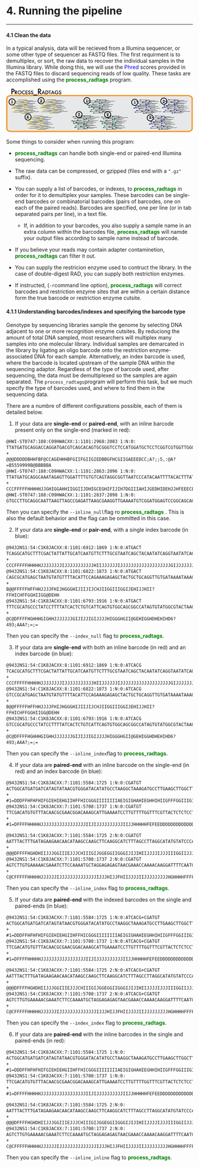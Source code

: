 # 4. Running the pipeline
----------------------------------

#### 4.1 Clean the data

In a typical analysis, data will be recieved from a Illumina sequencer, or some other type of sequencer as FASTQ files. The first requirment is to demultiplex, or sort, the raw data to recover the individual samples in the Illumina library. While doing this, we will use the <span style="color:blue"> Phred </span> scores provided in the FASTQ files to discard sequencing reads of low quality. These tasks are accomplished using the <span style="color:green"> **process_radtags** </span> program.

![process_radtags.png](https://github.com/IsauraRReinhold/Tareas_Curso_BioinfRepro/blob/master/process_radtags.png)


Some things to consider when running this program:

* <span style="color:green"> **process_radtags** </span> can handle both single-end or paired-end Illumina sequencing.

* The raw data can be compressed, or gzipped (files end with a `".gz"` suffix).

* You can supply a list of barcodes, or indexes, to <span style="color:green"> **process_radtags** </span> in order for it to demultiplex your samples. These barcodes can be single-end barcodes or combinatorial barcodes (pairs of barcodes, one on each of the paired reads). Barcodes are specified, one per line (or in tab separated pairs per line), in a text file.

	* If, in addition to your barcodes, you also supply a sample name in an extra column within the barcodes file, <span style="color:green"> **process_radtags** </span> will namde your output files according to sample name instead of barcode.

* If you believe your reads may contain adapter contaminetion, <span style="color:green"> **process_radtags** </span> can filter it out.

* You can supply the restricion enzyme used to contruct the library. In the case of double-digest RAD, you can supply both restriction enzymes.

* If instructed, (`-r`command line option), <span style="color:green"> **process_radtags** </span> will correct barcodes and restriction enzyme sites that are within a certain distance form the true barcode or restriction enzyme cutsite.


#### 4.1.1 Understanding barcodes/indexes and specifying the barcode type

Genotype by sequencing libraries sample the genome by selecting DNA adjacent to one or more recognition enzyme cutsites. By reduciong the amount of total DNA sampled, most researchers will multiplex many samples into one molecular library. Individual samples are demarcated in the library by ligating an oligo barcode onto the restriction enzyme-associated DNA for each sample. Alternatively, an index barcode is used, where the barcode is located upstream of the sample DNA within the sequencing adaptor. Regardless of the type of barcode used, after sequencing, the data must be demultiplexed so the samples are again separated. The `process_radtags`program will perform this task, but we much specify the type of barcodes used, and where to find them in the sequencing data.

There are a numbre of different configurations possible, each of them is detailed below.

1. If your data are **single-end** or **paired-end**, with an inline barcode present only on the single-end (marked in red):

```
@HWI-ST0747:188:C09HWACXX:1:1101:2968:2083 1:N:0:
TTATGATGCAGGACCAGGATGACGTCAGCACAGTGCGGGTCCTCCATGGATGCTCCTCGGTCGTGGTTGGGGGAGGAGGCA
+
@@@DDDDDBHHFBF@CCAGEHHHBFGIIFGIIGIEDBBGFHCGIIGAEEEDCC;A?;;5,:@A?=B5559999B@BBBBBA
@HWI-ST0747:188:C09HWACXX:1:1101:2863:2096 1:N:0:
TTATGATGCAGGCAAATAGAGTTGGATTTTGTGTCAGTAGGCGGTTAATCCCATACAATTTTACACTTTATTCAAGGTGGA
+
CCCFFFFFHHHHHJJGHIGGAHHIIGGIIJDHIGCEGHIFIJIH7DGIIIAHIJGEDHIDEHJJHFEEECEFEFFDECDDD
@HWI-ST0747:188:C09HWACXX:1:1101:2837:2098 1:N:0:
GTGCCTTGCAGGCAATTAAGTTAGCCGAGATTAAGCGAAGGTTGAAAATGTCGGATGGAGTCCGGCAGCAGCGAATGTAAA

```

Then you can specify the `--inline_null`flag ro <span style="color:green"> **process_radtags** </span>. This is also the default behavior and the flag can be ommitted in this case.

2. If your data are **single-end** or **pair-end**, with a single index barcode (in blue):

```
@9432NS1:54:C1K8JACXX:8:1101:6912:1869 1:N:0:ATGACT
TCAGGCATGCTTTCGACTATTATTGCATCAATGTTCTTTGCGTAATCAGCTACAATATCAGGTAATATCAGGCGCA
+
CCCFFFFFHHHHHJJJJJJJJIJJJJJJJJJJJHIIJJJJJJIJJJJJJJJJJJJJJJJJJJGIJJJJJJJHHHFF
@9432NS1:54:C1K8JACXX:8:1101:6822:1873 1:N:0:ATGACT
CAGCGCATGAGCTAATGTATGTTTTACATTCCAGAAAGAGAGCTACTGCTGCAGGTTGTGATAAAATAAAGTAAGA
+
B@@FFFFFHFFHHJJJJFHIJHGGGHIJIIJIJCHJIIGGIIIGGIJEHIJJHII?FFHICHFFGGHIIGG@DEHH
@9432NS1:54:C1K8JACXX:8:1101:6793:1916 1:N:0:ATGACT
TTTCGCATGCCCTATCCTTTTATCACTCTGTCATTCAGTGTGGCAGCGGCCATAGTGTATGGCGTACTAAGCGAAA
+
@C@DFFFFHGHHHGIGHHJJJJJJJGIJIJJIGIJJJJHIGGGHGII@GEHIGGHDHEHIHD6?493;AAA?;=;=
```

Then you can specify the `--index_null` flag to <span style="color:green"> **process_radtags**</span>.

3. If your data are **single-end** with both an inline barcode (in red) and an index barcode (in blue):

```
@9432NS1:54:C1K8JACXX:8:1101:6912:1869 1:N:0:ATCACG
TCACGCATGCTTTCGACTATTATTGCATCAATGTTCTTTGCGTAATCAGCTACAATATCAGGTAATATCAGGCGCA
+
CCCFFFFFHHHHHJJJJJJJJIJJJJJJJJJJJHIIJJJJJJIJJJJJJJJJJJJJJJJJJJGIJJJJJJJHHHFF
@9432NS1:54:C1K8JACXX:8:1101:6822:1873 1:N:0:ATCACG
GTCCGCATGAGCTAATGTATGTTTTACATTCCAGAAAGAGAGCTACTGCTGCAGGTTGTGATAAAATAAAGTAAGA
+
B@@FFFFFHFFHHJJJJFHIJHGGGHIJIIJIJCHJIIGGIIIGGIJEHIJJHII?FFHICHFFGGHIIGG@DEHH
@9432NS1:54:C1K8JACXX:8:1101:6793:1916 1:N:0:ATCACG
GTCCGCATGCCCTATCCTTTTATCACTCTGTCATTCAGTGTGGCAGCGGCCATAGTGTATGGCGTACTAAGCGAAA
+
@C@DFFFFHGHHHGIGHHJJJJJJJGIJIJJIGIJJJJHIGGGHGII@GEHIGGHDHEHIHD6?493;AAA?;=;=

```
Then you can specify the `--inline_index`flag to <span style="color:green"> **process_radtags**</span>.

4. If your data are **paired-end** with an inline barcode on the single-end (in red) and an index barcode (in blue):

```
@9432NS1:54:C1K8JACXX:7:1101:5584:1725 1:N:0:CGATGT
ACTGGCATGATGATCATAGTATAACGTGGGATACATATGCCTAAGGCTAAAGATGCCTTGAAGCTTGGCTTATGTT
+
#1=DDDFFHFHFHIFGIEHIEHGIIHFFHICGGGIIIIIIIIAEIGIGHAHIEGHHIHIIGFFFGGIIIGIIIEE7
@9432NS1:54:C1K8JACXX:7:1101:5708:1737 1:N:0:CGATGT
TTCGACATGTGTTTACAACGCGAACGGACAAAGCATTGAAAATCCTTGTTTTGGTTTCGTTACTCTCTCCTAGCAT
+
#1=DFFFFHHHHHJJJJJJJJJJJJJJJJJIIJIJJJJJJJJJJIIJJHHHHHFEFEEDDDDDDDDDDDDDDDDD@

```

```
@9432NS1:54:C1K8JACXX:7:1101:5584:1725 2:N:0:CGATGT
AATTTACTTTGATAGAAGAACAACATAAGCCAAGCTTCAAGGCATCTTTAGCCTTAGGCATATGTATCCCACGTTA
+
@@@DFFFFHGHDHIIJJJGGIIIEJJJCHIIIGIJGGEGGIIGGGIJIJIHIIJJJJIJJJIIIGGIIJJJIICEH
@9432NS1:54:C1K8JACXX:7:1101:5708:1737 2:N:0:CGATGT
AGTCTTGTGAAAAACGAAATCTTCCAAAATGCTAGGAGAGAGTAACGAAACCAAAACAAGGATTTTCAATGCTTTG
+
C@CFFFFFHHHHHJJJJJJIJJJJJJJJJJJJJJIJJJHIJJFHIIJJJJIIJJJJJJJJJHGHHHHFFFFFFFED

```

Then you can specify the `--inline_index` flag to <span style="color:green"> **process_radtags**</span>.

5. If your data are **paired-end** with the indexed barcodes on the single and paired-ends (in blue):

```
@9432NS1:54:C1K8JACXX:7:1101:5584:1725 1:N:0:ATCACG+CGATGT
ACTGGCATGATGATCATAGTATAACGTGGGATACATATGCCTAAGGCTAAAGATGCCTTGAAGCTTGGCTTATGTT
+
#1=DDDFFHFHFHIFGIEHIEHGIIHFFHICGGGIIIIIIIIAEIGIGHAHIEGHHIHIIGFFFGGIIIGIIIEE7
@9432NS1:54:C1K8JACXX:7:1101:5708:1737 1:N:0:ATCACG+CGATGT
TTCGACATGTGTTTACAACGCGAACGGACAAAGCATTGAAAATCCTTGTTTTGGTTTCGTTACTCTCTCCTAGCAT
+
#1=DFFFFHHHHHJJJJJJJJJJJJJJJJJIIJIJJJJJJJJJJIIJJHHHHHFEFEEDDDDDDDDDDDDDDDDD@
```

```
@9432NS1:54:C1K8JACXX:7:1101:5584:1725 2:N:0:ATCACG+CGATGT
AATTTACTTTGATAGAAGAACAACATAAGCCAAGCTTCAAGGCATCTTTAGCCTTAGGCATATGTATCCCACGTTA
+
@@@DFFFFHGHDHIIJJJGGIIIEJJJCHIIIGIJGGEGGIIGGGIJIJIHIIJJJJIJJJIIIGGIIJJJIICEH
@9432NS1:54:C1K8JACXX:7:1101:5708:1737 2:N:0:ATCACG+CGATGT
AGTCTTGTGAAAAACGAAATCTTCCAAAATGCTAGGAGAGAGTAACGAAACCAAAACAAGGATTTTCAATGCTTTG
+
C@CFFFFFHHHHHJJJJJJIJJJJJJJJJJJJJJIJJJHIJJFHIIJJJJIIJJJJJJJJJHGHHHHFFFFFFFED
```

Then you can specify the `--index_index` flag to <span style="color:green"> **process_radtags**</span>.

6. If your data are **paired-end** with the inline barcodes in the single and paired-ends (in red):

```
@9432NS1:54:C1K8JACXX:7:1101:5584:1725 1:N:0:
ACTGGCATGATGATCATAGTATAACGTGGGATACATATGCCTAAGGCTAAAGATGCCTTGAAGCTTGGCTTATGTT
+
#1=DDDFFHFHFHIFGIEHIEHGIIHFFHICGGGIIIIIIIIAEIGIGHAHIEGHHIHIIGFFFGGIIIGIIIEE7
@9432NS1:54:C1K8JACXX:7:1101:5708:1737 1:N:0:
TTCGACATGTGTTTACAACGCGAACGGACAAAGCATTGAAAATCCTTGTTTTGGTTTCGTTACTCTCTCCTAGCAT
+
#1=DFFFFHHHHHJJJJJJJJJJJJJJJJJIIJIJJJJJJJJJJIIJJHHHHHFEFEEDDDDDDDDDDDDDDDDD@
```

```
@9432NS1:54:C1K8JACXX:7:1101:5584:1725 2:N:0:
AATTTACTTTGATAGAAGAACAACATAAGCCAAGCTTCAAGGCATCTTTAGCCTTAGGCATATGTATCCCACGTTA
+
@@@DFFFFHGHDHIIJJJGGIIIEJJJCHIIIGIJGGEGGIIGGGIJIJIHIIJJJJIJJJIIIGGIIJJJIICEH
@9432NS1:54:C1K8JACXX:7:1101:5708:1737 2:N:0:
AGTCTTGTGAAAAACGAAATCTTCCAAAATGCTAGGAGAGAGTAACGAAACCAAAACAAGGATTTTCAATGCTTTG
+
C@CFFFFFHHHHHJJJJJJIJJJJJJJJJJJJJJIJJJHIJJFHIIJJJJIIJJJJJJJJJHGHHHHFFFFFFFED
```

Then you can specify the `--inline_inline` flag to <span style="color:green"> **process_radtags**</span>.
